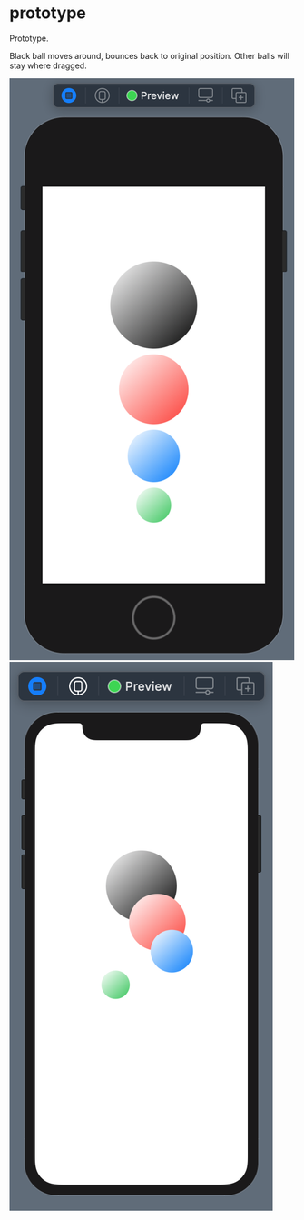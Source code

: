 # prototype

Prototype.

Black ball moves around, bounces back to original position.
Other balls will stay where dragged.

![](prototype_layout.png)
![](prototype_layout_2.png)
